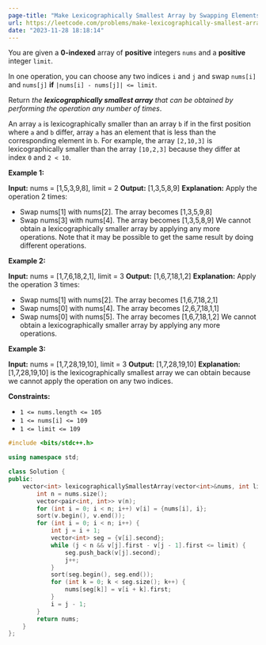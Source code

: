 ```yaml
---
page-title: "Make Lexicographically Smallest Array by Swapping Elements - LeetCode"
url: https://leetcode.com/problems/make-lexicographically-smallest-array-by-swapping-elements/description/
date: "2023-11-28 18:18:14"
---
```

You are given a **0-indexed** array of **positive** integers `nums` and a **positive** integer `limit`.

In one operation, you can choose any two indices `i` and `j` and swap `nums[i]` and `nums[j]` **if** `|nums[i] - nums[j]| <= limit`.

Return *the **lexicographically smallest array** that can be obtained by performing the operation any number of times*.

An array `a` is lexicographically smaller than an array `b` if in the first position where `a` and `b` differ, array `a` has an element that is less than the corresponding element in `b`. For example, the array `[2,10,3]` is lexicographically smaller than the array `[10,2,3]` because they differ at index `0` and `2 < 10`.

**Example 1:**

**Input:** nums = \[1,5,3,9,8\], limit = 2
**Output:** \[1,3,5,8,9\]
**Explanation:** Apply the operation 2 times:
- Swap nums\[1\] with nums\[2\]. The array becomes \[1,3,5,9,8\]
- Swap nums\[3\] with nums\[4\]. The array becomes \[1,3,5,8,9\]
We cannot obtain a lexicographically smaller array by applying any more operations.
Note that it may be possible to get the same result by doing different operations.

**Example 2:**

**Input:** nums = \[1,7,6,18,2,1\], limit = 3
**Output:** \[1,6,7,18,1,2\]
**Explanation:** Apply the operation 3 times:
- Swap nums\[1\] with nums\[2\]. The array becomes \[1,6,7,18,2,1\]
- Swap nums\[0\] with nums\[4\]. The array becomes \[2,6,7,18,1,1\]
- Swap nums\[0\] with nums\[5\]. The array becomes \[1,6,7,18,1,2\]
We cannot obtain a lexicographically smaller array by applying any more operations.

**Example 3:**

**Input:** nums = \[1,7,28,19,10\], limit = 3
**Output:** \[1,7,28,19,10\]
**Explanation:** \[1,7,28,19,10\] is the lexicographically smallest array we can obtain because we cannot apply the operation on any two indices.

**Constraints:**

-   `1 <= nums.length <= 105`
-   `1 <= nums[i] <= 109`
-   `1 <= limit <= 109`

```cpp
#include <bits/stdc++.h>

using namespace std;

class Solution {
public:
    vector<int> lexicographicallySmallestArray(vector<int>&nums, int limit) {
        int n = nums.size();
        vector<pair<int, int>> v(n);
        for (int i = 0; i < n; i++) v[i] = {nums[i], i};
        sort(v.begin(), v.end());
        for (int i = 0; i < n; i++) {
            int j = i + 1;
            vector<int> seg = {v[i].second};
            while (j < n && v[j].first - v[j - 1].first <= limit) {
                seg.push_back(v[j].second);
                j++;
            }
            sort(seg.begin(), seg.end());
            for (int k = 0; k < seg.size(); k++) {
                nums[seg[k]] = v[i + k].first;
            }
            i = j - 1;
        }
        return nums;
    }
};
```